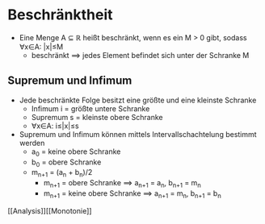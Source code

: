 # Beschränktheit 
+ Eine Menge A ⊆ ℝ heißt beschränkt, wenn es ein M > 0 gibt, sodass ∀x∈A: |x|≤M
	+ beschränkt ==> jedes Element befindet sich unter der Schranke M

## Supremum und Infimum
+ Jede beschränkte Folge besitzt eine größte und eine kleinste Schranke
	+ Infimum i = größte untere Schranke
	+ Supremum s = kleinste obere Schranke
	+ ∀x∈A: i≤|x|≤s
+ Supremum und Infimum können mittels Intervallschachtelung bestimmt werden
	+ a<sub>0</sub> = keine obere Schranke
	+ b<sub>0</sub> = obere Schranke
	+ m<sub>n+1</sub> = (a<sub>n</sub> + b<sub>n</sub>)/2
		+ m<sub>n+1</sub> = obere Schranke ==> a<sub>n+1</sub> = a<sub>n</sub>, b<sub>n+1</sub> = m<sub>n</sub>
		+ m<sub>n+1</sub> = keine obere Schranke ==> a<sub>n+1</sub> = m<sub>n</sub>, b<sub>n+1</sub> = b<sub>n</sub>




[[Analysis]][[Monotonie]]